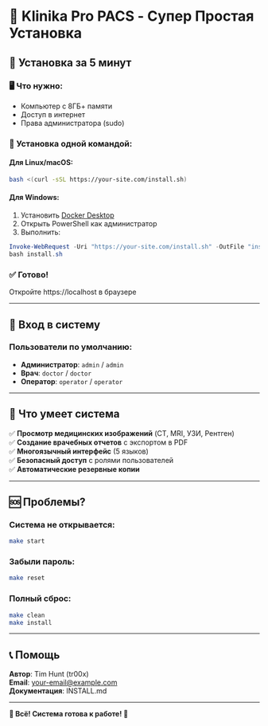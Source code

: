 # 🏥 Klinika Pro PACS - Супер Простая Установка

## 🎯 Установка за 5 минут

### 🖥️ Что нужно:
- Компьютер с 8ГБ+ памяти
- Доступ в интернет
- Права администратора (sudo)

### 🚀 Установка одной командой:

#### Для Linux/macOS:
```bash
bash <(curl -sSL https://your-site.com/install.sh)
```

#### Для Windows:
1. Установить [Docker Desktop](https://docker.com/products/docker-desktop)
2. Открыть PowerShell как администратор
3. Выполнить:
```powershell
Invoke-WebRequest -Uri "https://your-site.com/install.sh" -OutFile "install.sh"
bash install.sh
```

### ✅ Готово!
Откройте https://localhost в браузере

---

## 🔑 Вход в систему

### Пользователи по умолчанию:
- **Администратор**: `admin` / `admin`
- **Врач**: `doctor` / `doctor`
- **Оператор**: `operator` / `operator`

---

## 🏥 Что умеет система

✅ **Просмотр медицинских изображений** (CT, MRI, УЗИ, Рентген)  
✅ **Создание врачебных отчетов** с экспортом в PDF  
✅ **Многоязычный интерфейс** (5 языков)  
✅ **Безопасный доступ** с ролями пользователей  
✅ **Автоматические резервные копии**  

---

## 🆘 Проблемы?

### Система не открывается:
```bash
make start
```

### Забыли пароль:
```bash 
make reset
```

### Полный сброс:
```bash
make clean
make install
```

---

## 📞 Помощь

**Автор**: Tim Hunt (tr00x)  
**Email**: your-email@example.com  
**Документация**: INSTALL.md  

---

**🎉 Всё! Система готова к работе! 🚀** 